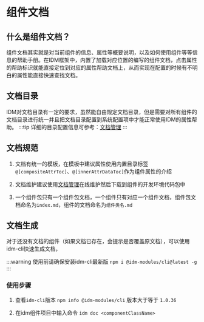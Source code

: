 # 组件文档
## 什么是组件文档？
组件文档其实就是对当前组件的信息、属性等概要说明，以及如何使用组件等等信息的帮助手册。在IDM框架中，内置了加载对应位置的编写的组件文档，点击属性的帮助标识就能直接定位到对应的属性帮助文档上，从而实现在配置的时候有不明白的属性能直接快速查找文档。

## 文档目录
IDM对文档目录有一定的要求，虽然能自由规定文档目录，但是需要对所有组件的文档目录进行统一并且把文档目录配置到系统配置项中才能正常使用IDM的属性帮助。
:::tip
详细的目录配置信息可参考：[文档管理](../guide/documentmanage.md)
:::
## 文档规范
1. 文档有统一的模板，在模板中建议属性使用内置目录标签`@[compositeAttrToc]`、`@[innerAttrDataToc]`作为组件属性的介绍

2. 文档维护建议使用[文档管理](../guide/documentmanage.md)在线维护然后下载到组件的开发环境代码包中

3. 一个组件包只有一个组件包文档，一个组件只有对应一个组件文档，组件包文档命名为`index.md`，组件的文档命名为`组件类名.md`

## 文档生成
对于还没有文档的组件（如果文档已存在，会提示是否覆盖原文档），可以使用idm-cli快速生成文档，

:::warning
使用前请确保安装idm-cli最新版 `npm i @idm-modules/cli@latest -g`
:::

### 使用步骤

1. 查看`idm-cli`版本 `npm info @idm-modules/cli` 版本大于等于 `1.0.36`

2. 在idm组件项目中输入命令 `idm doc <componentClassName>`


